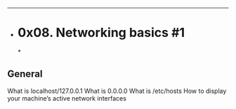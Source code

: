 **************************************
* <h1>0x08. Networking basics #1</h1> *

<h2>General</h2>
What is localhost/127.0.0.1
What is 0.0.0.0
What is /etc/hosts
How to display your machine’s active network interfaces
